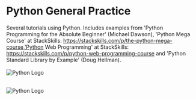 # Python General Practice
Several tutorials using Python. Includes examples from 'Python Programming for the Absolute Beginner' (Michael Dawson), 'Python Mega Course' at StackSkills: https://stackskills.com/p/the-python-mega-course,'Python Web Programming' at StackSkills: https://stackskills.com/p/python-web-programming-course and 'Python Standard Library by Example' (Doug Hellman).
<br>
<br>
![Python Logo](https://github.com/Lylio/images/blob/master/python_absolute_beginner.png)
<br>
<br>

![Python Logo](https://github.com/Lylio/images/blob/master/python-logo.png)
